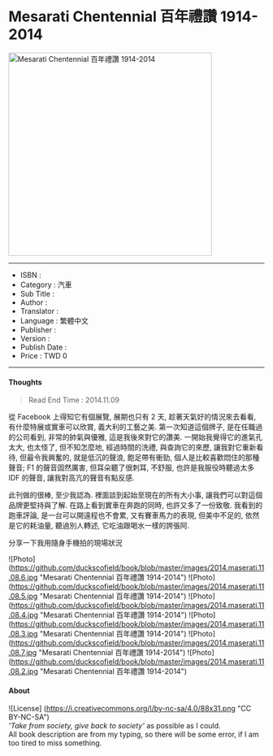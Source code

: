 # Mesarati Chentennial 百年禮讚 1914-2014

<img src="https://github.com/duckscofield/book/blob/master/images/2014.maserati.11.08.1.jpg" alt="Mesarati Chentennial 百年禮讚 1914-2014" width="400px">

---

+ ISBN         : 
+ Category     : 汽車
+ Sub Title    : 
+ Author       : 
+ Translator   : 
+ Language     : 繁體中文
+ Publisher    : 
+ Version      : 
+ Publish Date : 
+ Price        : TWD 0

---

#### Thoughts

> Read End Time : 2014.11.09

從 Facebook 上得知它有個展覽, 展期也只有 2 天, 趁著天氣好的情況來去看看, 有什麼特展或實車可以欣賞, 義大利的工藝之美. 第一次知道這個牌子, 是在任職過的公司看到, 非常的帥氣與優雅, 這是我後來對它的讚美. 一開始我覺得它的進氣孔太大, 也太怪了, 但不知怎麼地, 經過時間的洗禮, 與查詢它的來歷, 讓我對它重新看待, 但最令我興奮的, 就是低沉的聲浪, 飽足帶有衝勁, 個人是比較喜歡悶住的那種聲音; F1 的聲音固然厲害, 但耳朵聽了很刺耳, 不舒服, 也許是我服役時聽過太多 IDF 的聲音, 讓我對高亢的聲音有點反感.

此刊做的很棒, 至少我認為. 裡面談到起始至現在的所有大小事, 讓我們可以對這個品牌更堅持與了解. 在路上看到實車在奔跑的同時, 也許又多了一份致敬. 我看到的跑車評論, 是一台可以開遠程也不會累, 又有賽車馬力的表現, 但美中不足的, 依然是它的耗油量, 聽過別人轉述, 它吃油跟喝水一樣的誇張阿.

分享一下我用隨身手機拍的現場狀況

![Photo] (https://github.com/duckscofield/book/blob/master/images/2014.maserati.11.08.6.jpg "Mesarati Chentennial 百年禮讚 1914-2014")
![Photo] (https://github.com/duckscofield/book/blob/master/images/2014.maserati.11.08.5.jpg "Mesarati Chentennial 百年禮讚 1914-2014")
![Photo] (https://github.com/duckscofield/book/blob/master/images/2014.maserati.11.08.4.jpg "Mesarati Chentennial 百年禮讚 1914-2014")
![Photo] (https://github.com/duckscofield/book/blob/master/images/2014.maserati.11.08.3.jpg "Mesarati Chentennial 百年禮讚 1914-2014") 
![Photo] (https://github.com/duckscofield/book/blob/master/images/2014.maserati.11.08.7.jpg "Mesarati Chentennial 百年禮讚 1914-2014")
![Photo] (https://github.com/duckscofield/book/blob/master/images/2014.maserati.11.08.2.jpg "Mesarati Chentennial 百年禮讚 1914-2014")

#### About

![License] (https://i.creativecommons.org/l/by-nc-sa/4.0/88x31.png "CC BY-NC-SA")  
*'Take from society, give back to society'* as possible as I could.  
All book description are from my typing, so there will be some error, if I am too tired to miss something.